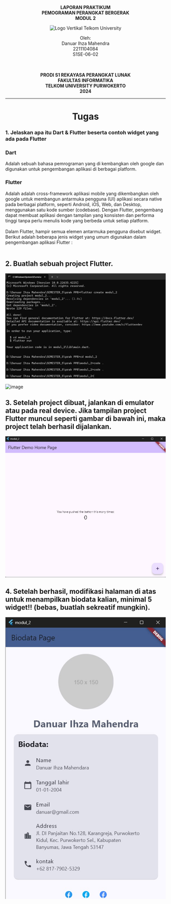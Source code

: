 <div align="center">

**LAPORAN PRAKTIKUM** <br>
**PEMOGRAMAN PERANGKAT BERGERAK** <br>
**MODUL 2** <br>

<img src="https://github.com/user-attachments/assets/637271ab-0240-4561-a7a6-04cb1169f636" alt="Logo Vertikal Telkom University" width="350"/>

Oleh:<br>
Danuar Ihza Mahendra<br>
2211104084<br>
S1SE-06-02<br>
<br>
<br>

**PRODI S1 REKAYASA PERANGKAT LUNAK** <br>
**FAKULTAS INFORMATIKA** <br>
**TELKOM UNIVERSITY PURWOKERTO** <br>
**2024** <br>
</div>

---

<div align="center">
<h1>Tugas</h1>
</div>


### 1. Jelaskan apa itu Dart & Flutter beserta contoh widget yang ada pada Flutter
<h3> Dart </h3>
Adalah sebuah bahasa pemrograman yang di kembangkan oleh google dan digunakan untuk pengembangan aplikasi di berbagai platform.
<br>
<h3> Flutter </h3>
Adalah adalah cross-framework aplikasi mobile yang dikembangkan oleh google  untuk membangun antarmuka pengguna (UI) aplikasi secara native pada berbagai platform, seperti Android, iOS, Web, dan Desktop, menggunakan satu kode sumber (codebase). Dengan Flutter, pengembang dapat membuat aplikasi dengan tampilan yang konsisten dan performa tinggi tanpa perlu menulis kode yang berbeda untuk setiap platform.<br>
<br>
Dalam Flutter, hampir semua elemen antarmuka pengguna disebut widget. Berikut adalah beberapa jenis widget yang umum digunakan dalam pengembangan aplikasi Flutter :<br>
<br>

## 2. Buatlah sebuah project Flutter.
![image](img/create.jpg)

![image](img/project-flutter.png)

## 3. Setelah project dibuat, jalankan di emulator atau pada real device. Jika tampilan project Flutter muncul seperti gambar di bawah ini, maka project telah berhasil dijalankan.
![image](img/demo.jpg)

## 4. Setelah berhasil, modifikasi halaman di atas untuk menampilkan biodata kalian, minimal 5 widget!! (bebas, buatlah sekreatif mungkin).
![image](img/profil.jpg)

